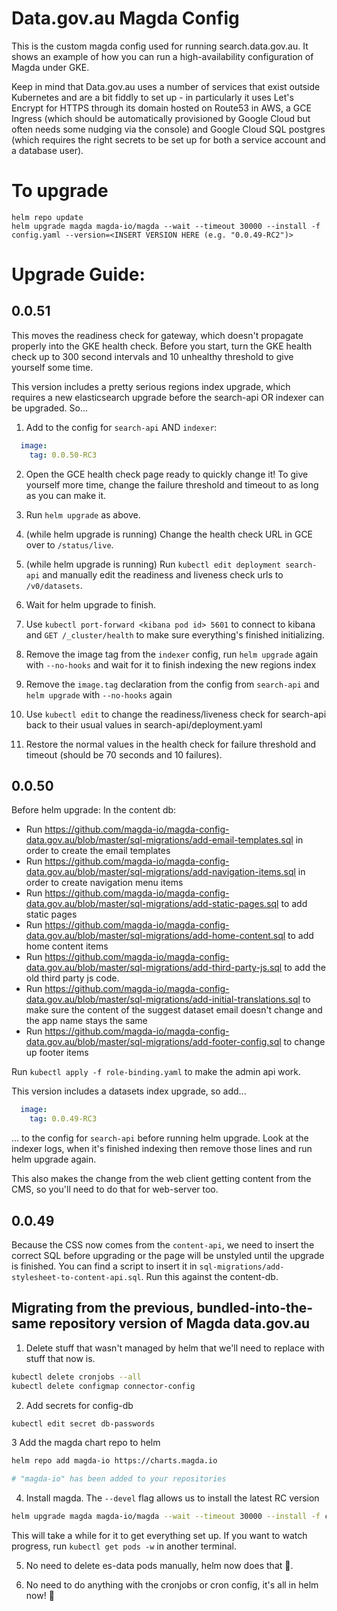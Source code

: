 # Data.gov.au Magda Config

This is the custom magda config used for running search.data.gov.au. It shows an example of how you can run a high-availability configuration of Magda under GKE.

Keep in mind that Data.gov.au uses a number of services that exist outside Kubernetes and are a bit fiddly to set up - in particularly it uses Let's Encrypt for HTTPS through its domain hosted on Route53 in AWS, a GCE Ingress (which should be automatically provisioned by Google Cloud but often needs some nudging via the console) and Google Cloud SQL postgres (which requires the right secrets to be set up for both a service account and a database user).

# To upgrade
```
helm repo update
helm upgrade magda magda-io/magda --wait --timeout 30000 --install -f config.yaml --version=<INSERT VERSION HERE (e.g. "0.0.49-RC2")>
```

# Upgrade Guide:

## 0.0.51

This moves the readiness check for gateway, which doesn't propagate properly into the GKE health check. Before you start, turn the GKE health check up to 300 second intervals and 10 unhealthy threshold to give yourself some time.

This version includes a pretty serious regions index upgrade, which requires a new elasticsearch upgrade before the search-api OR indexer can be upgraded. So...

1. Add to the config for `search-api` AND `indexer`:

```yaml
  image:
    tag: 0.0.50-RC3
```

2. Open the GCE health check page ready to quickly change it! To give yourself more time, change the failure threshold and timeout to as long as you can make it.

3. Run `helm upgrade` as above.

4. (while helm upgrade is running) Change the health check URL in GCE over to `/status/live`.

5. (while helm upgrade is running) Run `kubectl edit deployment search-api` and manually edit the readiness and liveness check urls to `/v0/datasets`.

6. Wait for helm upgrade to finish.

7. Use `kubectl port-forward <kibana pod id> 5601` to connect to kibana and `GET /_cluster/health` to make sure everything's finished initializing. 

8. Remove the image tag from the `indexer` config, run `helm upgrade` again with `--no-hooks` and wait for it to finish indexing the new regions index

9. Remove the `image.tag` declaration from the config from `search-api` and `helm upgrade` with `--no-hooks` again

10. Use `kubectl edit` to change the readiness/liveness check for search-api back to their usual values in search-api/deployment.yaml

11. Restore the normal values in the health check for failure threshold and timeout (should be 70 seconds and 10 failures).

## 0.0.50
Before helm upgrade:
In the content db:
- Run https://github.com/magda-io/magda-config-data.gov.au/blob/master/sql-migrations/add-email-templates.sql in order to create the email templates
- Run https://github.com/magda-io/magda-config-data.gov.au/blob/master/sql-migrations/add-navigation-items.sql in order to create navigation menu items
- Run https://github.com/magda-io/magda-config-data.gov.au/blob/master/sql-migrations/add-static-pages.sql to add static pages
- Run https://github.com/magda-io/magda-config-data.gov.au/blob/master/sql-migrations/add-home-content.sql to add home content items
- Run https://github.com/magda-io/magda-config-data.gov.au/blob/master/sql-migrations/add-third-party-js.sql to add the old third party js code.
- Run https://github.com/magda-io/magda-config-data.gov.au/blob/master/sql-migrations/add-initial-translations.sql to make sure the content of the suggest dataset email doesn't change and the app name stays the same
- Run https://github.com/magda-io/magda-config-data.gov.au/blob/master/sql-migrations/add-footer-config.sql to change up footer items

Run `kubectl apply -f role-binding.yaml` to make the admin api work.

This version includes a datasets index upgrade, so add...

```yaml
  image:
    tag: 0.0.49-RC3
```

... to the config for `search-api` before running helm upgrade. Look at the indexer logs, when it's finished indexing then remove those lines and run helm upgrade again.

This also makes the change from the web client getting content from the CMS, so you'll need to do that for web-server too.

## 0.0.49
Because the CSS now comes from the `content-api`, we need to insert the correct SQL before upgrading or the page will be unstyled until the upgrade is finished. You can find a script to insert it in `sql-migrations/add-stylesheet-to-content-api.sql`. Run this against the content-db.

## Migrating from the previous, bundled-into-the-same repository version of Magda data.gov.au

1. Delete stuff that wasn't managed by helm that we'll need to replace with stuff that now is.

```bash
kubectl delete cronjobs --all
kubectl delete configmap connector-config
```

2. Add secrets for config-db
```bash
kubectl edit secret db-passwords
```

3 Add the magda chart repo to helm
```bash
helm repo add magda-io https://charts.magda.io

# "magda-io" has been added to your repositories
```

4. Install magda. The `--devel` flag allows us to install the latest RC version
```bash
helm upgrade magda magda-io/magda --wait --timeout 30000 --install -f config.yaml --devel
```

This will take a while for it to get everything set up. If you want to watch progress, run `kubectl get pods -w` in another terminal.

5. No need to delete es-data pods manually, helm now does that :tada:.

6. No need to do anything with the cronjobs or cron config, it's all in helm now! :tada:

